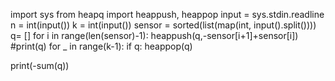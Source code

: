 import sys
from heapq import heappush, heappop
input = sys.stdin.readline
n = int(input())
k = int(input())
sensor = sorted(list(map(int, input().split())))
q= []
for i in range(len(sensor)-1):
    heappush(q,-sensor[i+1]+sensor[i])
#print(q)
for _ in range(k-1):
    if q:
        heappop(q)

print(-sum(q))
